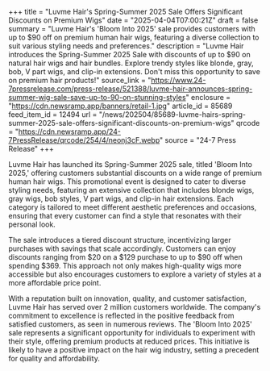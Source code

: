 +++
title = "Luvme Hair's Spring-Summer 2025 Sale Offers Significant Discounts on Premium Wigs"
date = "2025-04-04T07:00:21Z"
draft = false
summary = "Luvme Hair's 'Bloom Into 2025' sale provides customers with up to $90 off on premium human hair wigs, featuring a diverse collection to suit various styling needs and preferences."
description = "Luvme Hair introduces the Spring-Summer 2025 Sale with discounts of up to $90 on natural hair wigs and hair bundles. Explore trendy styles like blonde, gray, bob, V part wigs, and clip-in extensions. Don't miss this opportunity to save on premium hair products!"
source_link = "https://www.24-7pressrelease.com/press-release/521388/luvme-hair-announces-spring-summer-wig-sale-save-up-to-90-on-stunning-styles"
enclosure = "https://cdn.newsramp.app/banners/retail-1.jpg"
article_id = 85689
feed_item_id = 12494
url = "/news/202504/85689-luvme-hairs-spring-summer-2025-sale-offers-significant-discounts-on-premium-wigs"
qrcode = "https://cdn.newsramp.app/24-7PressRelease/qrcode/254/4/neonj3cF.webp"
source = "24-7 Press Release"
+++

<p>Luvme Hair has launched its Spring-Summer 2025 sale, titled 'Bloom Into 2025,' offering customers substantial discounts on a wide range of premium human hair wigs. This promotional event is designed to cater to diverse styling needs, featuring an extensive collection that includes blonde wigs, gray wigs, bob styles, V part wigs, and clip-in hair extensions. Each category is tailored to meet different aesthetic preferences and occasions, ensuring that every customer can find a style that resonates with their personal look.</p><p>The sale introduces a tiered discount structure, incentivizing larger purchases with savings that scale accordingly. Customers can enjoy discounts ranging from $20 on a $129 purchase to up to $90 off when spending $369. This approach not only makes high-quality wigs more accessible but also encourages customers to explore a variety of styles at a more affordable price point.</p><p>With a reputation built on innovation, quality, and customer satisfaction, Luvme Hair has served over 2 million customers worldwide. The company's commitment to excellence is reflected in the positive feedback from satisfied customers, as seen in numerous reviews. The 'Bloom Into 2025' sale represents a significant opportunity for individuals to experiment with their style, offering premium products at reduced prices. This initiative is likely to have a positive impact on the hair wig industry, setting a precedent for quality and affordability.</p>